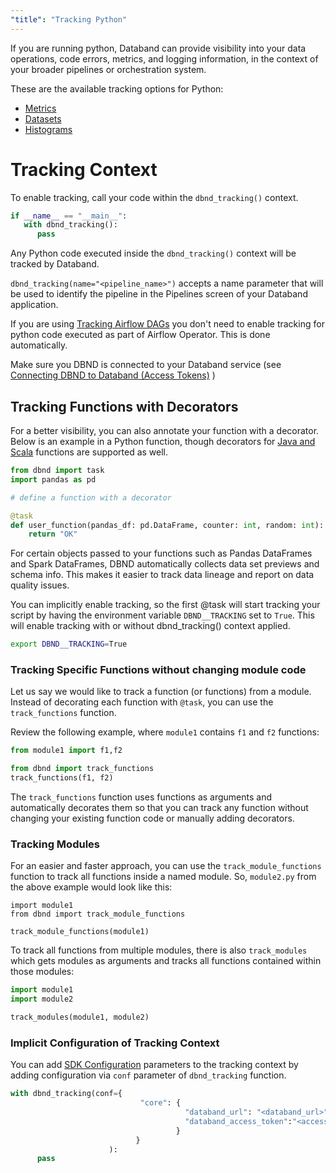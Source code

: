 ```yaml
---
"title": "Tracking Python"
---
```

If you are running python, Databand can provide visibility into your data operations, code errors, metrics, and logging information, in the context of your broader pipelines or orchestration system.

These are the available tracking options for Python:

* [Metrics](doc:metrics)
* [Datasets](doc:tracking-python-datasets)
* [Histograms](doc:histogram)

# Tracking Context
To enable tracking, call your code within the `dbnd_tracking()` context.
```python
if __name__ == "__main__":
   with dbnd_tracking():
      pass
```

Any Python code executed inside the `dbnd_tracking()` context will be tracked by Databand.

`dbnd_tracking(name="<pipeline_name>")` accepts a name parameter that will be used to identify the pipeline in the Pipelines screen of your Databand application.

If you are using [Tracking Airflow DAGs](doc:tracking-airflow-dags) you don't need to enable tracking for python code executed as part of Airflow Operator. This is done automatically.

Make sure you DBND is connected to your Databand service (see [Connecting DBND to Databand (Access Tokens)](doc:access-token) )


## Tracking Functions with Decorators
For a better visibility, you can also annotate your function with a decorator.
Below is an example in a Python function, though decorators for [Java and Scala](doc:JVM) functions are supported as well.

``` python
from dbnd import task
import pandas as pd

# define a function with a decorator

@task
def user_function(pandas_df: pd.DataFrame, counter: int, random: int):
    return "OK"
```

For certain objects passed to your functions such as Pandas DataFrames and Spark DataFrames, DBND automatically collects data set previews and schema info. This makes it easier to track data lineage and report on data quality issues.

You can implicitly enable tracking, so the first @task will start tracking your script by having the environment variable `DBND__TRACKING` set to `True`. This will enable tracking with or without dbnd_tracking() context applied.

``` bash
export DBND__TRACKING=True
```

### Tracking Specific Functions without changing module code

Let us say we would like to track a function (or functions) from a module. Instead of decorating each function with `@task`, you can use the `track_functions` function.

Review the following example, where `module1` contains `f1` and  `f2` functions:

<!-- xfail -->
``` python
from module1 import f1,f2

from dbnd import track_functions
track_functions(f1, f2)
```

The `track_functions` function uses functions as arguments and automatically decorates them so that you can track any function without changing your existing function code or manually adding decorators.

### Tracking Modules

For an easier and faster approach, you can use the `track_module_functions` function to track all functions inside a named module. So, `module2.py` from the above example would look like this:

<!-- xfail -->
```
import module1
from dbnd import track_module_functions

track_module_functions(module1)
```

To track all functions from multiple modules, there is also `track_modules` which gets modules as arguments and tracks all functions contained within those modules:

<!-- xfail -->
``` python
import module1
import module2

track_modules(module1, module2)
```


 ### Implicit Configuration of Tracking Context
You can add [SDK Configuration](doc:dbnd-sdk-configuration) parameters to the tracking context by adding configuration via `conf` parameter of `dbnd_tracking` function.
``` python
with dbnd_tracking(conf={
                             "core": {
                                       "databand_url": "<databand_url>",
                                       "databand_access_token":"<access_token>",
                                     }
                            }
                      ):
      pass
```
